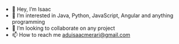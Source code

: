 - 👋 Hey, I’m Isaac
- 👀 I’m interested in Java, Python, JavaScript, Angular and anything programming
- 💞️ I’m looking to collaborate on any project
- 📫 How to reach me aduisaacmerari@gmail.com
<!---
Isaac-merari1/Isaac-merari1 is a ✨ special ✨ repository because its `README.md` (this file) appears on your GitHub profile.
You can click the Preview link to take a look at your changes.
--->
